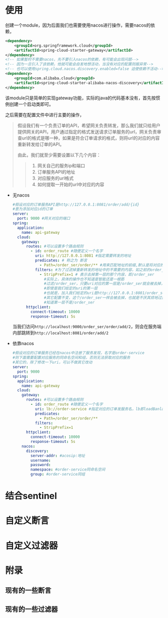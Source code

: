 # 使用

创建一个module，因为后面我们也需要使用nacos进行操作，需要nacos的依赖，

```xml
<dependency>
    <groupId>org.springframework.cloud</groupId>
    <artifactId>spring-cloud-starter-gateway</artifactId>
</dependency>
<!-- 如果暂时不需要nacos，先不要引入nacos的依赖，有可能会出现问题-->
<!-- 因为一旦引入了该依赖，他就可能会自发地想活动，当没有对应的配置则报异常-->
<!-- 也可以使用spring.cloud.nacos.discovery.enabled=false 迫使依赖不活动-->
<dependency>
    <groupId>com.alibaba.cloud</groupId>
    <artifactId>spring-cloud-starter-alibaba-nacos-discovery</artifactId>
</dependency>
```

该module只是简单的实现gateway功能，实际的java的代码基本没有，首先按惯例创建一个启动类即可。

之后需要在配置文件中进行主要的操作，

> 假设我们有一个负责订单的API，希望网关负责转发，那么我们就只给用户提供网关的API，用户通过指定的格式发送请求订单服务的url，网关负责审查url的格式是哪一种，如果是符合订单请求的格式，则将url的对应的内容重新转发给订单的API。
>
> 由此，我们就至少需要设置以下几个内容：
>
> > 1. 网关自己的服务ip和端口
> > 2. 订单服务API的地址
> > 3. 对应服务的url格式
> > 4. 如何提取一开始的url中对应的内容

- 无nacos

  ```yaml
  #假设对应的订单服务API是http://127.0.0.1:8081/order/add/{id}
  #意为添加对应id的订单
  server:
    port: 9000 #网关对应的端口
  spring:
    application:
      name: api-gateway
    cloud:
      gateway:
        routes: #可以设置多个路由规则
          - id: order_route #随便定义一个名字
            uri: http://127.0.0.1:8081 #指定需要转发的地址
            predicates: # 称之为 断言
              - Path=/order_ser/order/** #用来匹配地址的前缀,默认是将对应的/order/**放到uri之后
            filters: #为了过滤掉重新转发的地址中的不需要的内容，如之前的order_ser
              - StripPrefix=1 # 表示去掉第一层的那个内容，即/order_ser
              	#实际上，具体的操作也不知道是智能还是一根筋
              	#过滤/order_ser，只要uri对应的第一层是/order_ser就会被去掉，
              	#即使是我们给定的uri的第一层
              	#也就是，加入我们给定的uri是http://127.0.0.1:8081/order_ser
              	#其它配置不变，这个/order_ser一样会被去掉，也就是不厌其烦地过滤了两次
              	#知道第一层不是/order_ser
        httpclient:
          connect-timeout: 10000
          response-timeout: 5s
  ```

  当我们访问`http://localhost:9000/order_ser/order/add/2`，则会在服务端内部跳转到`http://localhost:8081/order/add/2`

- 依靠nacos

  ```yaml
  #假设对应的订单服务已经在nacos中注册了服务发现，名字是order-service
  #则下面需要配置对应服务的同命名空间和组，否则无法获取对应的服务
  #其它的，除了修改一下uri，可以不做其它改动
  server:
    port: 9000
  spring:
    application:
      name: api-gateway
    cloud:
      gateway:
        routes: #可以设置多个路由规则
          - id: order_route #随便定义一个名字
            uri: lb://order-service #指定对应的订单发服务名，lb即loadBanlance
            predicates:
              - Path=/order_ser/order/** 
            filters: 
              - StripPrefix=1 
        httpclient:
          connect-timeout: 10000
          response-timeout: 5s
      nacos:
        discovery:
          server-addr: #acosip:地址
          username: 
          password: 
          namespace: #order-service同命名空间
          group: #order-service同组
  ```

# 结合sentinel





# 自定义断言



# 自定义过滤器





# 附录

## 现有的一些断言



## 现有的一些过滤器

